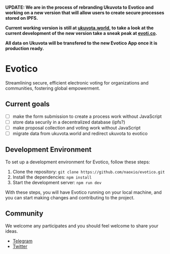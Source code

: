 **UPDATE: We are in the process of rebranding Ukuvota to Evotico and working on a new version that will allow users to create secure processes stored on IPFS.**

**Current working version is still at [ukuvota.world](https://ukuvota.world), to take a look at the current development of the new version take a sneak peak at [evoti.co](https://evoti.co).**

**All data on Ukuvota will be transfered to the new Evotico App once it is production ready.**

# Evotico
Streamlining secure, efficient electronic voting for organizations and communities, fostering global empowerment.

## Current goals
- [ ] make the form submission to create a process work without JavaScript
- [ ] store data securily in a decentralized database (ipfs?)
- [ ] make proposal collection and voting work without JavaScript
- [ ] migrate data from ukuvota.world and redirect ukuvota to evotico

## Development Environment

To set up a development environment for Evotico, follow these steps:

1. Clone the repository: `git clone https://github.com/naoxio/evotico.git`
2. Install the dependencies: `npm install`
3. Start the development server: `npm run dev`

With these steps, you will have Evotico running on your local machine, and you can start making changes and contributing to the project.

## Community
We welcome any participates and you should feel welcome to share your ideas.

- [Telegram](https://t.me/naoxio)
- [Twitter](https://twitter.com/naox_io)
